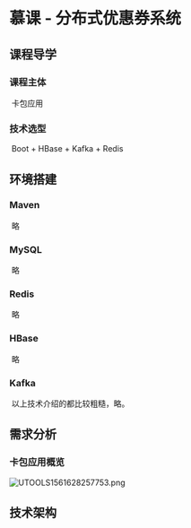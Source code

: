 # 慕课 - 分布式优惠券系统

## 课程导学

### 	课程主体

​		卡包应用

### 	技术选型

​		Boot + HBase + Kafka + Redis

## 环境搭建

### 	Maven

​		略

### 	MySQL

​		略

### 	Redis

​		略

### 	HBase

​		略

### 	Kafka

​		以上技术介绍的都比较粗糙，略。

## 需求分析

### 	卡包应用概览

![UTOOLS1561628257753.png](https://i.loli.net/2019/06/27/5d148e62799e672981.png)

## 技术架构

​	

​	

​		









